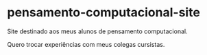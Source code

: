 # pensamento-computacional-site

Site destinado aos meus alunos de pensamento computacional.

Quero trocar experiências com meus colegas cursistas.
